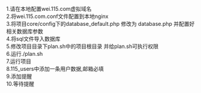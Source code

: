 1.请在本地配置wei.115.com虚拟域名 <br />
2.将wei.115.com.conf文件配置到本地nginx <br />
3.将项目core/config下的database_default.php 修改为 database.php 并配置好相关数据库参数 <br />
4.将sql文件导入数据库 <br />
5.修改项目目录下plan.sh中的项目根目录 并给plan.sh可执行权限 <br />
6.运行./plan.sh <br />
7.运行项目 <br />
8.115_users中添加一条用户数据,邮箱必填 <br />
9.添加提醒 <br />
10.等待提醒 <br />
